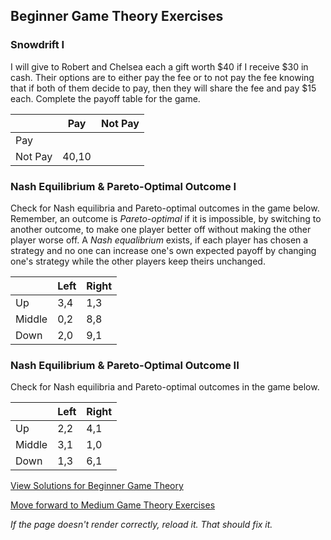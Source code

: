 ## Beginner Game Theory Exercises

### Snowdrift I
I will give to Robert and Chelsea each a gift worth $40 if I receive $30 in cash. Their options are to either pay the fee or to not pay the fee knowing that if both of them decide to pay, then they will share the fee and pay $15 each.
Complete the payoff table for the game.

|       | Pay   |Not Pay|
|-------|-------|-------|
|Pay	  |   	  |       |
|Not Pay| 40,10 |       |





### Nash Equilibrium & Pareto-Optimal Outcome I

Check for Nash equilibria and Pareto-optimal outcomes in the game below.
Remember, an outcome is *Pareto-optimal* if it is impossible, by switching to another outcome, to make one player better off without making the other player worse off. A *Nash equalibrium* exists, if each player has chosen a strategy and no one can increase one's own expected payoff by changing one's strategy while the other players keep theirs unchanged.

|       | Left  | Right |
|-------|-------|-------|
|Up	    | 3,4	  | 1,3   |
|Middle | 0,2   | 8,8   |
|Down   | 2,0	  | 9,1   |

### Nash Equilibrium & Pareto-Optimal Outcome II

Check for Nash equilibria and Pareto-optimal outcomes in the game below.

|       | Left  | Right |
|-------|-------|-------|
|Up	    | 2,2	  | 4,1   |
|Middle | 3,1   | 1,0   |
|Down   | 1,3	  | 6,1   |





[View Solutions for Beginner Game Theory](https://github.com/UMdecisionsupport/DecisionSupport2023/blob/main/GameTheory/Solutions/Beginner_Solutions.md)

[Move forward to Medium Game Theory Exercises](https://github.com/UMdecisionsupport/DecisionSupport2023/blob/main/GameTheory/Medium.md)

*If the page doesn't render correctly, reload it. That should fix it.*
